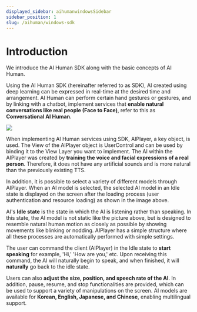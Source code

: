 ```yaml
---
displayed_sidebar: aihumanwindowsSidebar
sidebar_position: 1
slug: /aihuman/windows-sdk
---
```


# Introduction

We introduce the AI ​​Human SDK along with the basic concepts of AI Human.

Using the AI ​​Human SDK (hereinafter referred to as SDK), AI created using deep learning can be expressed in real-time at the desired time and arrangement. AI Human can perform certain hand gestures or gestures, and by linking with a chatbot, implement services that **enable natural conversations like real people (Face to Face)**, refer to this as **Conversational AI Human**.

<img src="/img/aihuman/windows/sampledemo_1.4.x.png" />

When implementing AI Human services using SDK, AIPlayer, a key object, is used. The View of the AIPlayer object is UserControl and can be used by binding it to the View Layer you want to implement. The AI within the AIPlayer was created by **training the voice and facial expressions of a real person**. Therefore, it does not have any artificial sounds and is more natural than the previously existing TTS.

In addition, it is possible to select a variety of different models through AIPlayer. When an AI model is selected, the selected AI model in an Idle state is displayed on the screen after the loading process (user authentication and resource loading) as shown in the image above.

AI's **Idle state** is the state in which the AI is listening rather than speaking. In this state, the AI model is not static like the picture above, but is designed to resemble natural human motion as closely as possible by showing movements like blinking or nodding. AIPlayer has a simple structure where all these processes are automatically performed with simple settings.

The user can command the client (AIPlayer) in the Idle state to **start speaking** for example, 'Hi,' 'How are you,' etc. Upon receiving this command, the AI will naturally begin to speak, and when finished, it will **naturally** go back to the idle state.

Users can also **adjust the size, position, and speech rate of the AI**. In addition, pause, resume, and stop functionalities are provided, which can be used to support a variety of manipulations on the screen. AI models are available for **Korean, English, Japanese, and Chinese**, enabling multilingual support.
